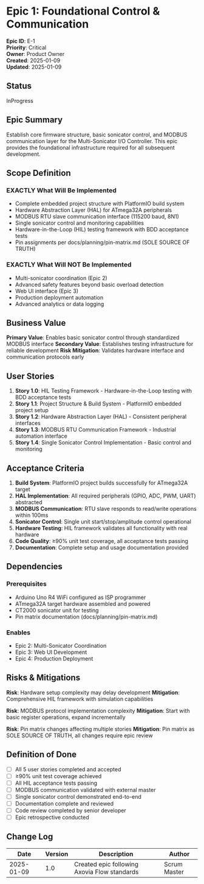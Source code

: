 # Epic 1: Foundational Control & Communication

**Epic ID**: E-1  
**Priority**: Critical  
**Owner**: Product Owner  
**Created**: 2025-01-09  
**Updated**: 2025-01-09  

## Status

InProgress

## Epic Summary

Establish core firmware structure, basic sonicator control, and MODBUS communication layer for the Multi-Sonicator I/O Controller. This epic provides the foundational infrastructure required for all subsequent development.

## Scope Definition

### EXACTLY What Will Be Implemented

- Complete embedded project structure with PlatformIO build system
- Hardware Abstraction Layer (HAL) for ATmega32A peripherals
- MODBUS RTU slave communication interface (115200 baud, 8N1)
- Single sonicator control and monitoring capabilities
- Hardware-in-the-Loop (HIL) testing framework with BDD acceptance tests
- Pin assignments per docs/planning/pin-matrix.md (SOLE SOURCE OF TRUTH)

### EXACTLY What Will NOT Be Implemented

- Multi-sonicator coordination (Epic 2)
- Advanced safety features beyond basic overload detection
- Web UI interface (Epic 3)
- Production deployment automation
- Advanced analytics or data logging

## Business Value

**Primary Value**: Enables basic sonicator control through standardized MODBUS interface
**Secondary Value**: Establishes testing infrastructure for reliable development
**Risk Mitigation**: Validates hardware interface and communication protocols early

## User Stories

1. **Story 1.0**: HIL Testing Framework - Hardware-in-the-Loop testing with BDD acceptance tests
2. **Story 1.1**: Project Structure & Build System - PlatformIO embedded project setup
3. **Story 1.2**: Hardware Abstraction Layer (HAL) - Consistent peripheral interfaces
4. **Story 1.3**: MODBUS RTU Communication Framework - Industrial automation interface
5. **Story 1.4**: Single Sonicator Control Implementation - Basic control and monitoring

## Acceptance Criteria

1. **Build System**: PlatformIO project builds successfully for ATmega32A target
2. **HAL Implementation**: All required peripherals (GPIO, ADC, PWM, UART) abstracted
3. **MODBUS Communication**: RTU slave responds to read/write operations within 100ms
4. **Sonicator Control**: Single unit start/stop/amplitude control operational
5. **Hardware Testing**: HIL framework validates all functionality with real hardware
6. **Code Quality**: ≥90% unit test coverage, all acceptance tests passing
7. **Documentation**: Complete setup and usage documentation provided

## Dependencies

### Prerequisites
- Arduino Uno R4 WiFi configured as ISP programmer
- ATmega32A target hardware assembled and powered
- CT2000 sonicator unit for testing
- Pin matrix documentation (docs/planning/pin-matrix.md)

### Enables
- Epic 2: Multi-Sonicator Coordination
- Epic 3: Web UI Development
- Epic 4: Production Deployment

## Risks & Mitigations

**Risk**: Hardware setup complexity may delay development
**Mitigation**: Comprehensive HIL framework with simulation capabilities

**Risk**: MODBUS protocol implementation complexity
**Mitigation**: Start with basic register operations, expand incrementally

**Risk**: Pin matrix changes affecting multiple stories
**Mitigation**: Pin matrix as SOLE SOURCE OF TRUTH, all changes require epic review

## Definition of Done

- [ ] All 5 user stories completed and accepted
- [ ] ≥90% unit test coverage achieved
- [ ] All HIL acceptance tests passing
- [ ] MODBUS communication validated with external master
- [ ] Single sonicator control demonstrated end-to-end
- [ ] Documentation complete and reviewed
- [ ] Code review completed by senior developer
- [ ] Epic retrospective conducted

## Change Log

| Date | Version | Description | Author |
|------|---------|-------------|--------|
| 2025-01-09 | 1.0 | Created epic following Axovia Flow standards | Scrum Master |

